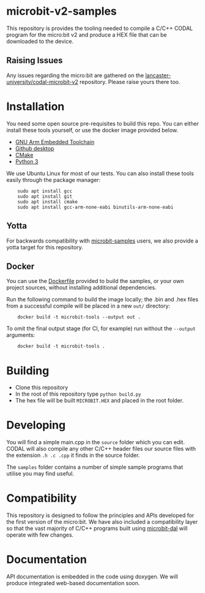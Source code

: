 # microbit-v2-samples

This repository is provides the tooling needed to compile a C/C++ CODAL program for the micro:bit v2 and produce a HEX file that can be downloaded to the device.

## Raising Issues
Any issues regarding the micro:bit are gathered on the [lancaster-university/codal-microbit-v2](https://github.com/lancaster-university/codal-microbit-v2) repository. Please raise yours there too.

# Installation
You need some open source pre-requisites to build this repo. You can either install these tools yourself, or use the docker image provided below.

- [GNU Arm Embedded Toolchain](https://developer.arm.com/tools-and-software/open-source-software/developer-tools/gnu-toolchain/gnu-rm/downloads)
- [Github desktop](https://desktop.github.com/)
- [CMake](https://cmake.org/download/)
- [Python 3](https://www.python.org/downloads/)

We use Ubuntu Linux for most of our tests. You can also install these tools easily through the package manager:

```
    sudo apt install gcc
    sudo apt install git
    sudo apt install cmake
    sudo apt install gcc-arm-none-eabi binutils-arm-none-eabi
```

## Yotta
For backwards compatibility with [microbit-samples](https://github.com/lancaster-university/microbit-samples) users, we also provide a yotta target for this repository.

## Docker
You can use the [Dockerfile](https://github.com/lancaster-university/microbit-v2-samples/blob/master/Dockerfile) provided to build the samples, or your own project sources, without installing additional dependencies.

Run the following command to build the image locally; the .bin and .hex files from a successful compile will be placed in a new `out/` directory:

```
    docker build -t microbit-tools --output out .
```

To omit the final output stage (for CI, for example) run without the `--output` arguments:

```
    docker build -t microbit-tools .
```

# Building
- Clone this repository
- In the root of this repository type `python build.py`
- The hex file will be built `MICROBIT.HEX` and placed in the root folder.

# Developing
You will find a simple main.cpp in the `source` folder which you can edit. CODAL will also compile any other C/C++ header files our source files with the extension `.h .c .cpp` it finds in the source folder.

The `samples` folder contains a number of simple sample programs that utilise you may find useful.

# Compatibility
This repository is designed to follow the principles and APIs developed for the first version of the micro:bit. We have also included a compatibility layer so that the vast majority of C/C++ programs built using [microbit-dal](https://www.github.com/lancaster-university/microbit-dal) will operate with few changes.

# Documentation
API documentation is embedded in the code using doxygen. We will produce integrated web-based documentation soon.
